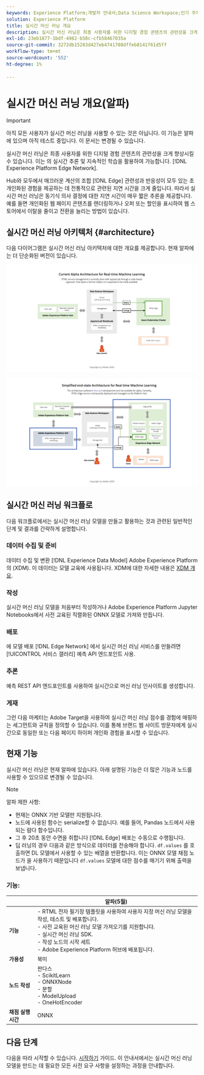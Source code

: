 ```yaml
---
keywords: Experience Platform;개발자 안내서;Data Science Workspace;인기 주제;실시간 머신 러닝;
solution: Experience Platform
title: 실시간 머신 러닝 개요
description: 실시간 머신 러닝은 최종 사용자를 위한 디지털 경험 콘텐츠의 관련성을 크게 향상시킬 수 있습니다. 이는 Experience Platform 에지 네트워크에서 실시간 추론 및 지속적인 학습을 활용함으로써 가능하다.
exl-id: 23eb1877-1bdf-4982-b58c-cfb58467035a
source-git-commit: 3272db15283d427eb4741708dffeb8141f61d5ff
workflow-type: tm+mt
source-wordcount: '552'
ht-degree: 1%

---
```


# 실시간 머신 러닝 개요(알파)

>[!IMPORTANT]
>
>아직 모든 사용자가 실시간 머신 러닝을 사용할 수 있는 것은 아닙니다. 이 기능은 알파에 있으며 아직 테스트 중입니다. 이 문서는 변경될 수 있습니다.

실시간 머신 러닝은 최종 사용자를 위한 디지털 경험 콘텐츠의 관련성을 크게 향상시킬 수 있습니다. 이는 의 실시간 추론 및 지속적인 학습을 활용하여 가능합니다. [!DNL Experience Platform Edge Network].

Hub와 모두에서 매끄러운 계산의 조합 [!DNL Edge] 관련성과 반응성이 모두 있는 초 개인화된 경험을 제공하는 데 전통적으로 관련된 지연 시간을 크게 줄입니다. 따라서 실시간 머신 러닝은 동기식 의사 결정에 대한 지연 시간이 매우 짧은 추론을 제공합니다. 예를 들면 개인화된 웹 페이지 콘텐츠를 렌더링하거나 오퍼 또는 할인을 표시하여 웹 스토어에서 이탈을 줄이고 전환을 늘리는 방법이 있습니다.

## 실시간 머신 러닝 아키텍처 {#architecture}

다음 다이어그램은 실시간 머신 러닝 아키텍처에 대한 개요를 제공합니다. 현재 알파에는 더 단순화된 버전이 있습니다.

![알파 아치](../images/rtml/alpha-arch.png)

![간소화된 개요](../images/rtml/end-to-end-arch.png)

## 실시간 머신 러닝 워크플로

다음 워크플로에서는 실시간 머신 러닝 모델을 만들고 활용하는 것과 관련된 일반적인 단계 및 결과를 간략하게 설명합니다.

### 데이터 수집 및 준비

데이터 수집 및 변환 [!DNL Experience Data Model] Adobe Experience Platform의 (XDM). 이 데이터는 모델 교육에 사용됩니다. XDM에 대한 자세한 내용은 [XDM 개요](../../xdm/home.md).

### 작성

실시간 머신 러닝 모델을 처음부터 작성하거나 Adobe Experience Platform Jupyter Notebooks에서 사전 교육된 직렬화된 ONNX 모델로 가져와 만듭니다.

### 배포

에 모델 배포 [!DNL Edge Network] 에서 실시간 머신 러닝 서비스를 만들려면 [!UICONTROL 서비스 갤러리] 예측 API 엔드포인트 사용.

### 추론

예측 REST API 엔드포인트를 사용하여 실시간으로 머신 러닝 인사이트를 생성합니다.

### 게재

그런 다음 마케터는 Adobe Target을 사용하여 실시간 머신 러닝 점수를 경험에 매핑하는 세그먼트와 규칙을 정의할 수 있습니다. 이를 통해 브랜드 웹 사이트 방문자에게 실시간으로 동일한 또는 다음 페이지 하이퍼 개인화 경험을 표시할 수 있습니다.

## 현재 기능

실시간 머신 러닝은 현재 알파에 있습니다. 아래 설명된 기능은 더 많은 기능과 노드를 사용할 수 있으므로 변경될 수 있습니다.

>[!NOTE]
>
> 알파 제한 사항:
> - 현재는 ONNX 기반 모델만 지원됩니다.
> - 노드에 사용된 함수는 serialize할 수 없습니다. 예를 들어, Pandas 노드에서 사용되는 람다 함수입니다.
> - 그 후 20초 동안 수면을 취합니다 [!DNL Edge] 배포는 수동으로 수행됩니다.
> - 딥 러닝의 경우 다음과 같은 방식으로 데이터를 전송해야 합니다. `df.values` 를 호출하면 DL 모델에서 사용할 수 있는 배열을 반환합니다. 이는 ONNX 모델 채점 노드가 을 사용하기 때문입니다 `df.values` 모델에 대한 점수를 매기기 위해 출력을 보냅니다.


### 기능:

| | 알파(5월) |
| --- | --- |
| **기능** | - RTML 전자 필기장 템플릿을 사용하여 사용자 지정 머신 러닝 모델을 작성, 테스트 및 배포합니다. <br> - 사전 교육된 머신 러닝 모델 가져오기를 지원합니다. <br> - 실시간 머신 러닝 SDK. <br> - 작성 노드의 시작 세트 <br> - Adobe Experience Platform 허브에 배포됩니다. |
| **가용성** | 북미 |
| **노드 작성** | 판다스 <br> - ScikitLearn <br> - ONNXNode <br> - 분할 <br> - ModelUpload <br> - OneHotEncoder |
| **채점 실행 시간** | ONNX |

## 다음 단계

다음을 따라 시작할 수 있습니다. [시작하기](./getting-started.md) 가이드. 이 안내서에서는 실시간 머신 러닝 모델을 만드는 데 필요한 모든 사전 요구 사항을 설정하는 과정을 안내합니다.

